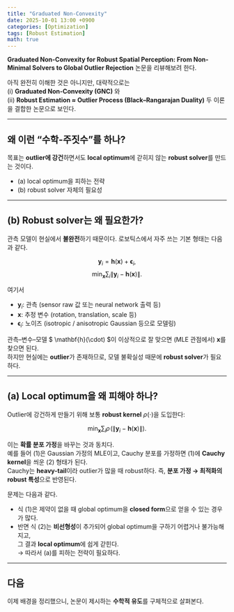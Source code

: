 ```yaml
---
title: "Graduated Non-Convexity"
date: 2025-10-01 13:00 +0900
categories: [Optimization]
tags: [Robust Estimation]
math: true
---
```


**Graduated Non-Convexity for Robust Spatial Perception: From Non-Minimal Solvers to Global Outlier Rejection** 논문을 리뷰해보려 한다.

아직 완전히 이해한 것은 아니지만, 대략적으로는  
(i) **Graduated Non-Convexity (GNC)** 와  
(ii) **Robust Estimation ≈ Outlier Process (Black–Rangarajan Duality)** 두 이론을 결합한 논문으로 보인다.

---

## 왜 이런 “수학-주짓수”를 하나?

목표는 **outlier에 강건**하면서도 **local optimum**에 갇히지 않는 **robust solver**를 만드는 것이다.

- (a) local optimum을 피하는 전략  
- (b) robust solver 자체의 필요성

---

## (b) Robust solver는 왜 필요한가?

관측 모델이 현실에서 **불완전**하기 때문이다. 로보틱스에서 자주 쓰는 기본 형태는 다음과 같다.

$$
\mathbf{y}_i = \mathbf{h}(\mathbf{x}) + \boldsymbol{\epsilon}_i,
$$
$$
\min_{\mathbf{x}} \sum_{i} \left\lVert \mathbf{y}_i - \mathbf{h}(\mathbf{x}) \right\rVert. \tag{1}
$$

여기서  
- $\mathbf{y}_i$: 관측 (sensor raw 값 또는 neural network 출력 등)  
- $\mathbf{x}$: 추정 변수 (rotation, translation, scale 등)  
- $\boldsymbol{\epsilon}_i$: 노이즈 (isotropic / anisotropic Gaussian 등으로 모델링)

관측–변수–모델 $ \mathbf{h}(\cdot) $이 이상적으로 잘 맞으면 (MLE 관점에서) $\mathbf{x}$를 찾으면 된다.  
하지만 현실에는 **outlier**가 존재하므로, 모델 불확실성 때문에 **robust solver**가 필요하다.

---

## (a) Local optimum을 왜 피해야 하나?

Outlier에 강건하게 만들기 위해 보통 **robust kernel** $\rho(\cdot)$을 도입한다:

$$
\min_{\mathbf{x}} \sum_{i} \rho\!\left( \left\lVert \mathbf{y}_i - \mathbf{h}(\mathbf{x}) \right\rVert \right). \tag{2}
$$

이는 **확률 분포 가정**을 바꾸는 것과 동치다.  
예를 들어 (1)은 Gaussian 가정의 MLE이고, Cauchy 분포를 가정하면 (1)에 **Cauchy kernel**을 씌운 (2) 형태가 된다.  
Cauchy는 **heavy-tail**이라 outlier가 많을 때 robust하다. 즉, **분포 가정 → 최적화의 robust 특성**으로 반영된다.

문제는 다음과 같다.

- 식 (1)은 제약이 없을 때 global optimum을 **closed form**으로 얻을 수 있는 경우가 많다.  
- 반면 식 (2)는 **비선형성**이 추가되어 global optimum을 구하기 어렵거나 불가능해지고,  
  그 결과 **local optimum**에 쉽게 갇힌다.  
→ 따라서 (a)를 피하는 전략이 필요하다.

---

## 다음

이제 배경을 정리했으니, 논문이 제시하는 **수학적 유도**를 구체적으로 살펴본다.